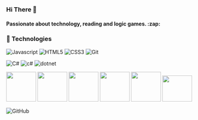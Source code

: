 ### Hi There :wave:

<h4> Passionate about technology, reading and logic games. :zap: </h4>

### :wrench: Technologies

![Javascript](https://img.shields.io/badge/javascript-%2320232a.svg?style=for-the-badge&logo=javascript&logoColor=%23F7DF1E)
![HTML5](https://img.shields.io/badge/HTML5-%2320232a.svg?style=for-the-badge&logo=HTML5&logoColor=%23E34F26)
![CSS3](https://img.shields.io/badge/CSS3-%2320232a.svg?style=for-the-badge&logo=CSS3&logoColor=blue)
![Git](https://img.shields.io/badge/git-%2320232a.svg?style=for-the-badge&logo=git&logoColor=%23E34F26)

![C#](https://img.shields.io/badge/-csharp-333333?style=flat&logo=csharp)
![c#](https://img.shields.io/badge/csharp-%2320232a.svg?style=for-the-badge&logo=csharp&logoColor=%23E34F26)
![dotnet](https://img.shields.io/badge/dotnet-%2320232a.svg?style=for-the-badge&logo=dotnet&logoColor=blue)

<img width="80px" height="80px" src="https://cdn.jsdelivr.net/gh/devicons/devicon/icons/csharp/csharp-original.svg" />
<img width="80px" height="80px" src="https://cdn.jsdelivr.net/gh/devicons/devicon/icons/csharp/csharp-plain.svg" />
<img width="80px" height="80px" src="https://cdn.jsdelivr.net/gh/devicons/devicon/icons/csharp/csharp-line.svg" />
<img width="80px" height="80px" src="https://cdn.jsdelivr.net/gh/devicons/devicon/icons/dot-net/dot-net-original.svg" />
<img width="80px" height="80px" src="https://cdn.jsdelivr.net/gh/devicons/devicon/icons/dot-net/dot-net-plain-wordmark.svg" />
<img width="80px" height="70px" src="https://cdn.jsdelivr.net/gh/devicons/devicon/icons/dot-net/dot-net-original-wordmark.svg" />




![GitHub](https://github-readme-stats.vercel.app/api?username=vsbrendo&show_icons=true&theme=cobalt)
